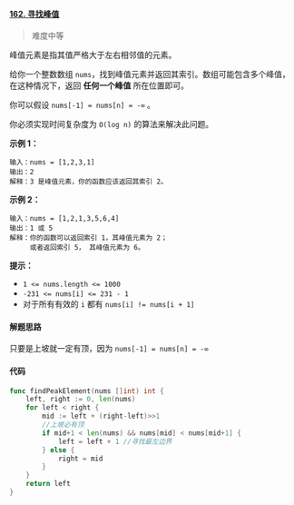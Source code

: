 #### [162. 寻找峰值](https://leetcode-cn.com/problems/find-peak-element/)

> 难度中等

峰值元素是指其值严格大于左右相邻值的元素。

给你一个整数数组 `nums`，找到峰值元素并返回其索引。数组可能包含多个峰值，在这种情况下，返回 **任何一个峰值** 所在位置即可。

你可以假设 `nums[-1] = nums[n] = -∞` 。

你必须实现时间复杂度为 `O(log n)` 的算法来解决此问题。

**示例 1：**

```
输入：nums = [1,2,3,1]
输出：2
解释：3 是峰值元素，你的函数应该返回其索引 2。
```

**示例 2：**

```
输入：nums = [1,2,1,3,5,6,4]
输出：1 或 5 
解释：你的函数可以返回索引 1，其峰值元素为 2；
     或者返回索引 5， 其峰值元素为 6。
```

**提示：**

- `1 <= nums.length <= 1000`
- `-231 <= nums[i] <= 231 - 1`
- 对于所有有效的 `i` 都有 `nums[i] != nums[i + 1]`

#### 解题思路

只要是上坡就一定有顶，因为 `nums[-1] = nums[n] = -∞`

#### 代码

```go
func findPeakElement(nums []int) int {
	left, right := 0, len(nums)
	for left < right {
		mid := left + (right-left)>>1
		//上坡必有顶
		if mid+1 < len(nums) && nums[mid] < nums[mid+1] {
			left = left + 1 //寻找最左边界
		} else {
			right = mid
		}
	}
	return left
}
```

